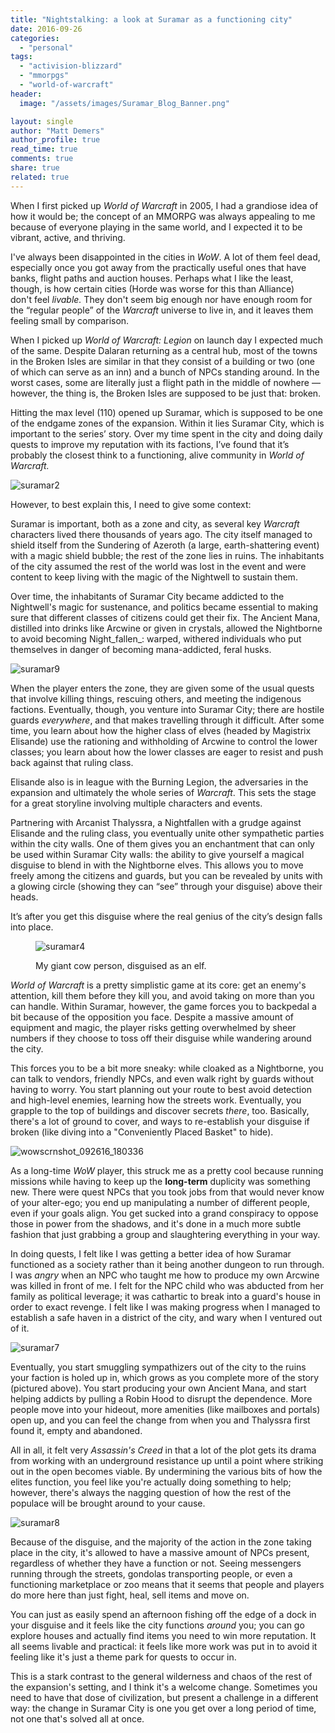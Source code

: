 ```yaml
---
title: "Nightstalking: a look at Suramar as a functioning city"
date: 2016-09-26
categories: 
  - "personal"
tags: 
  - "activision-blizzard"
  - "mmorpgs"
  - "world-of-warcraft"
header:
  image: "/assets/images/Suramar_Blog_Banner.png"

layout: single
author: "Matt Demers"
author_profile: true
read_time: true
comments: true
share: true
related: true
---
```


When I first picked up _World of Warcraft_ in 2005, I had a grandiose idea of how it would be; the concept of an MMORPG was always appealing to me because of everyone playing in the same world, and I expected it to be vibrant, active, and thriving.

<!--more-->

I've always been disappointed in the cities in _WoW_. A lot of them feel dead, especially once you got away from the practically useful ones that have banks, flight paths and auction houses. Perhaps what I like the least, though, is how certain cities (Horde was worse for this than Alliance) don't feel _livable._ They don't seem big enough nor have enough room for the “regular people” of the _Warcraft_ universe to live in, and it leaves them feeling small by comparison.

When I picked up _World of Warcraft: Legion_ on launch day I expected much of the same. Despite Dalaran returning as a central hub, most of the towns in the Broken Isles are similar in that they consist of a building or two (one of which can serve as an inn) and a bunch of NPCs standing around. In the worst cases, some are literally just a flight path in the middle of nowhere — however, the thing is, the Broken Isles are supposed to be just that: broken.

Hitting the max level (110) opened up Suramar, which is supposed to be one of the endgame zones of the expansion. Within it lies Suramar City, which is important to the series’ story. Over my time spent in the city and doing daily quests to improve my reputation with its factions, I’ve found that it’s probably the closest think to a functioning, alive community in _World of Warcraft._

![suramar2](images/suramar2.png)

However, to best explain this, I need to give some context:

Suramar is important, both as a zone and city, as several key _Warcraft_ characters lived there thousands of years ago. The city itself managed to shield itself from the Sundering of Azeroth (a large, earth-shattering event) with a magic shield bubble; the rest of the zone lies in ruins. The inhabitants of the city assumed the rest of the world was lost in the event and were content to keep living with the magic of the Nightwell to sustain them.

Over time, the inhabitants of Suramar City became addicted to the Nightwell's magic for sustenance, and politics became essential to making sure that different classes of citizens could get their fix. The Ancient Mana, distilled into drinks like Arcwine or given in crystals, allowed the Nightborne to avoid becoming Night_fallen_: warped, withered individuals who put themselves in danger of becoming mana-addicted, feral husks.

![suramar9](images/suramar9.png)

When the player enters the zone, they are given some of the usual quests that involve killing things, rescuing others, and meeting the indigenous factions. Eventually, though, you venture into Suramar City; there are hostile guards _everywhere_, and that makes travelling through it difficult. After some time, you learn about how the higher class of elves (headed by Magistrix Elisande) use the rationing and withholding of Arcwine to control the lower classes; you learn about how the lower classes are eager to resist and push back against that ruling class.

Elisande also is in league with the Burning Legion, the adversaries in the expansion and ultimately the whole series of _Warcraft_. This sets the stage for a great storyline involving multiple characters and events.

Partnering with Arcanist Thalyssra, a Nightfallen with a grudge against Elisande and the ruling class, you eventually unite other sympathetic parties within the city walls. One of them gives you an enchantment that can only be used within Suramar City walls: the ability to give yourself a magical disguise to blend in with the Nightborne elves. This allows you to move freely among the citizens and guards, but you can be revealed by units with a glowing circle (showing they can “see” through your disguise) above their heads.

It’s after you get this disguise where the real genius of the city’s design falls into place.

<figure>

![suramar4](images/suramar4.png)

<figcaption>

My giant cow person, disguised as an elf.

</figcaption>

</figure>

_World of Warcraft_ is a pretty simplistic game at its core: get an enemy's attention, kill them before they kill you, and avoid taking on more than you can handle. Within Suramar, however, the game forces you to backpedal a bit because of the opposition you face. Despite a massive amount of equipment and magic, the player risks getting overwhelmed by sheer numbers if they choose to toss off their disguise while wandering around the city.

This forces you to be a bit more sneaky: while cloaked as a Nightborne, you can talk to vendors, friendly NPCs, and even walk right by guards without having to worry. You start planning out your route to best avoid detection and high-level enemies, learning how the streets work. Eventually, you grapple to the top of buildings and discover secrets _there_, too. Basically, there's a lot of ground to cover, and ways to re-establish your disguise if broken (like diving into a "Conveniently Placed Basket" to hide).

![wowscrnshot_092616_180336](images/WoWScrnShot_092616_180336.png)

As a long-time _WoW_ player, this struck me as a pretty cool because running missions while having to keep up the **long-term** duplicity was something new. There were quest NPCs that you took jobs from that would never know of your alter-ego; you end up manipulating a number of different people, even if your goals align. You get sucked into a grand conspiracy to oppose those in power from the shadows, and it's done in a much more subtle fashion that just grabbing a group and slaughtering everything in your way.

In doing quests, I felt like I was getting a better idea of how Suramar functioned as a society rather than it being another dungeon to run through. I was _angry_ when an NPC who taught me how to produce my own Arcwine was killed in front of me. I felt for the NPC child who was abducted from her family as political leverage; it was cathartic to break into a guard's house in order to exact revenge. I felt like I was making progress when I managed to establish a safe haven in a district of the city, and wary when I ventured out of it.

![suramar7](images/suramar7.png)

Eventually, you start smuggling sympathizers out of the city to the ruins your faction is holed up in, which grows as you complete more of the story (pictured above). You start producing your own Ancient Mana, and start helping addicts by pulling a Robin Hood to disrupt the dependence. More people move into your hideout, more amenities (like mailboxes and portals) open up, and you can feel the change from when you and Thalyssra first found it, empty and abandoned.

All in all, it felt very _Assassin's Creed_ in that a lot of the plot gets its drama from working with an underground resistance up until a point where striking out in the open becomes viable. By undermining the various bits of how the elites function, you feel like you're actually doing something to help; however, there's always the nagging question of how the rest of the populace will be brought around to your cause.

![suramar8](images/suramar8.png)

Because of the disguise, and the majority of the action in the zone taking place in the city, it's allowed to have a massive amount of NPCs present, regardless of whether they have a function or not. Seeing messengers running through the streets, gondolas transporting people, or even a functioning marketplace or zoo means that it seems that people and players do more here than just fight, heal, sell items and move on.

You can just as easily spend an afternoon fishing off the edge of a dock in your disguise and it feels like the city functions _around_ you; you can go explore houses and actually find items you need to win more reputation. It all seems livable and practical: it feels like more work was put in to avoid it feeling like it's just a theme park for quests to occur in.

This is a stark contrast to the general wilderness and chaos of the rest of the expansion's setting, and I think it's a welcome change. Sometimes you need to have that dose of civilization, but present a challenge in a different way: the change in Suramar City is one you get over a long period of time, not one that's solved all at once.
